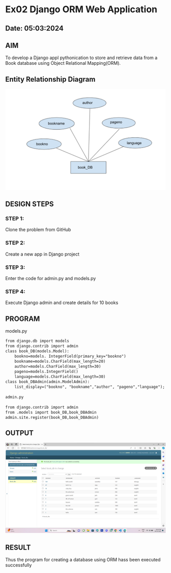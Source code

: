 # Ex02 Django ORM Web Application
## Date: 05:03:2024

## AIM
To develop a Django appl
pythonication to store and retrieve data from a Book database using Object Relational Mapping(ORM).

## Entity Relationship Diagram
![alt text](<Screenshot 2024-03-05 110716.png>)

## DESIGN STEPS

### STEP 1:
Clone the problem from GitHub

### STEP 2:
Create a new app in Django project

### STEP 3:
Enter the code for admin.py and models.py

### STEP 4:
Execute Django admin and create details for 10 books

## PROGRAM

models.py
```
from django.db import models
from django.contrib import admin
class book_DB(models.Model):
    bookno=models. IntegerField(primary_key="bookno")
    bookname=models.CharField(max_length=20)
    author=models.CharField(max_length=30)
    pageno=models.IntegerField()
    language=models.CharField(max_length=30)
class book_DBAdmin(admin.ModelAdmin):
    list_display=("bookno", "bookname","author", "pageno","language");

admin.py

from django.contrib import admin
from .models import book_DB,book_DBAdmin
admin.site.register(book_DB,book_DBAdmin)
```


## OUTPUT
![alt text](<Screenshot 2024-03-04 144245.png>)

## RESULT
Thus the program for creating a database using ORM hass been executed successfully
